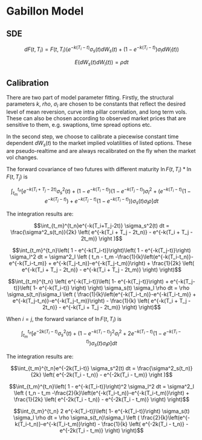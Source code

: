 <script>
MathJax = {
  tex: {
    inlineMath: [['$', '$'], ['\\(', '\\)']],
    displayMath: [ ['$$', '$$'], ['\\[', '\\]']
    ],
  },
  svg: {
    fontCache: 'global' 
  },
  jax: ["input/TeX","output/CommonHTML"]
};
</script>
<script type="text/javascript" id="MathJax-script" async
  src="https://cdn.jsdelivr.net/npm/mathjax@3/es5/tex-svg.js">
</script>

# Gabillon Model

## SDE

$$dF(t,T_i) = F(t,T_i)(e^{-k(T_i-t)} \sigma_s(t) d W_s(t) + (1- e^{-k(T_i-t)}) \sigma_l d W_l(t))$$

$$E(dW_s(t)dW_l(t)) = \rho dt$$

## Calibration

There are two part of model parameter fitting. Firstly, the structural parameters $k$, $rho$, $\sigma_l$ are chosen to be constants that reflect the desired level of mean reversion, curve intra pillar correlation, and long term vols. These can also be chosen according to observed market prices that are sensitive to them, e.g. swaptions, time spread options etc. 

In the second step, we choose to calibrate a piecewise constant time dependent $dW_s(t)$ to the market implied volatilities of listed options. These are pseudo-realtime and are always recalibrated on the fly when the market vol changes. 

The forward covariance of two futures with different maturity $\ln F(t,T_i) * \ln F(t,T_j)$ is

$$\int_{t_m}^{t_n}\left[ e^{-k(T_i+T_j-2t )} \sigma_s^2(t) + \left( 1 - e^{-k(T_i-t)}\right) \left( 1 - e^{-k(T_j-t)}\right)\sigma_l^2 + \left( e^{-k(T_i-t)}\left( 1- e^{-k(T_j-t)}\right) + e^{-k(T_j-t)}\left( 1- e^{-k(T_i-t)}\right)\right) \sigma_s(t) \sigma_l  \rho \right] dt$$

The integration results are:

$$\int_{t_m}^{t_n}e^{-k(T_i+T_j-2t)} \sigma_s^2(t) dt = \frac{\sigma^2_s(t_n)}{2k} \left( e^{-k(T_i + T_j - 2t_n)} - e^{-k(T_i + T_j - 2t_m)} \right )$$

$$\int_{t_m}^{t_n}\left( 1 - e^{-k(T_i-t)}\right)\left( 1 - e^{-k(T_j-t)}\right) \sigma_l^2 dt = \sigma^2_l \left ( t_n - t_m -\frac{1}{k}\left(e^{-k(T_i-t_n)}-e^{-k(T_i-t_m)} + e^{-k(T_j-t_n)}-e^{-k(T_j-t_m)}\right) + \frac{1}{2k} \left( e^{-k(T_i + T_j - 2t_n)} - e^{-k(T_i + T_j - 2t_m)} \right) \right)$$

$$\int_{t_m}^{t_n} \left( e^{-k(T_i-t)}\left( 1- e^{-k(T_j-t)}\right) + e^{-k(T_j-t)}\left( 1- e^{-k(T_i-t)} \right) \right) \sigma_s(t) \sigma_l  \rho  dt = \rho \sigma_s(t_n)\sigma_l \left ( \frac{1}{k}\left(e^{-k(T_i-t_n)}-e^{-k(T_i-t_m)} + e^{-k(T_j-t_n)}-e^{-k(T_j-t_m)}\right) - \frac{1}{k} \left( e^{-k(T_i + T_j - 2t_n)} - e^{-k(T_i + T_j - 2t_m)} \right) \right)$$

When $i = j$, the forward variance of $\ln F(t,T_i)$ is

$$\int_{t_m}^{t_n}\left[ e^{-2k(T_i-t)} \sigma_s^2(t) + \left( 1 - e^{-k(T_i-t)}\right)^2 \sigma_l^2 + 2 e^{-k(T_i-t)}\left( 1- e^{-k(T_i-t)}\right) \sigma_s(t) \sigma_l  \rho \right] dt$$

The integration results are:

$$\int_{t_m}^{t_n}e^{-2k(T_i-t)} \sigma_s^2(t) dt = \frac{\sigma^2_s(t_n)}{2k} \left( e^{-2k(T_i - t_n)} - e^{-2k(T_i - t_m)} \right )$$

$$\int_{t_m}^{t_n}\left( 1 - e^{-k(T_i-t)}\right)^2 \sigma_l^2 dt = \sigma^2_l \left ( t_n - t_m -\frac{2}{k}\left(e^{-k(T_i-t_n)}-e^{-k(T_i-t_m)}\right) + \frac{1}{2k} \left( e^{-2k(T_i - t_n)} - e^{-2k(T_i - t_m)} \right) \right)$$

$$\int_{t_m}^{t_n} 2 e^{-k(T_i-t)}\left( 1- e^{-k(T_i-t)}\right) \sigma_s(t) \sigma_l  \rho  dt = \rho \sigma_s(t_n)\sigma_l \left ( \frac{2}{k}\left(e^{-k(T_i-t_n)}-e^{-k(T_i-t_m)}\right) - \frac{1}{k} \left( e^{-2k(T_i - t_n)} - e^{-2k(T_i - t_m)} \right) \right)$$
